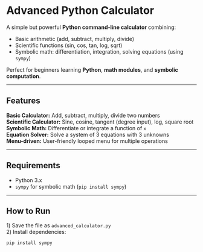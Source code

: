 #  Advanced Python Calculator

A simple but powerful **Python command-line calculator** combining:
- Basic arithmetic (add, subtract, multiply, divide)
- Scientific functions (sin, cos, tan, log, sqrt)
- Symbolic math: differentiation, integration, solving equations (using `sympy`)

Perfect for beginners learning **Python**, **math modules**, and **symbolic computation**.

---

##  **Features**

 **Basic Calculator:** Add, subtract, multiply, divide two numbers  
 **Scientific Calculator:** Sine, cosine, tangent (degree input), log, square root  
 **Symbolic Math:** Differentiate or integrate a function of `x`  
 **Equation Solver:** Solve a system of 3 equations with 3 unknowns  
 **Menu-driven:** User-friendly looped menu for multiple operations

---

##  **Requirements**

- Python 3.x
- `sympy` for symbolic math (`pip install sympy`)

---

##  **How to Run**

1️) Save the file as `advanced_calculator.py`  
2️) Install dependencies:
```bash
pip install sympy
